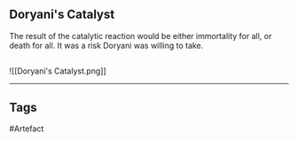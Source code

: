 ## Doryani's Catalyst
The result of the catalytic reaction would be either immortality for all,
or death for all. It was a risk Doryani was willing to take.
## 
![[Doryani's Catalyst.png]]

---
## Tags
#Artefact